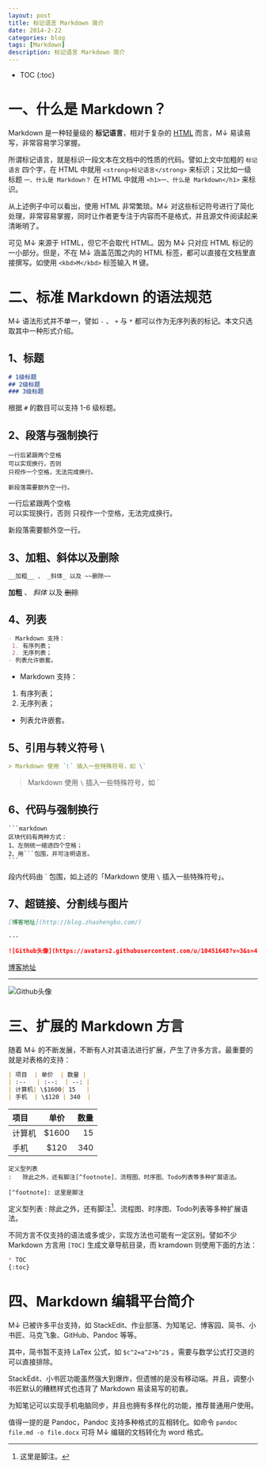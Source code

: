 ```yaml
---
layout: post
title: 标记语言 Markdown 简介
date: 2014-2-22
categories: blog
tags: [Markdown]
description: 标记语言 Markdown 简介
---
```


* TOC
{:toc}

# 一、什么是 Markdown？

Markdown 是一种轻量级的 __标记语言__，相对于复杂的 [HTML](http://www.w3school.com.cn/html/index.asp) 而言，M↓ 易读易写，非常容易学习掌握。

所谓标记语言，就是标识一段文本在文档中的性质的代码。譬如上文中加粗的 `标记语言` 四个字，在 HTML 中就用 `<strong>标记语言</strong>` 来标识；又比如一级标题 `一、什么是 Markdown？` 在 HTML 中就用 `<h1>一、什么是 Markdown</h1>` 来标识。

从上述例子中可以看出，使用 HTML 非常繁琐。M↓ 对这些标记符号进行了简化处理，非常容易掌握，同时让作者更专注于内容而不是格式，并且源文件阅读起来清晰明了。

可见 M↓ 来源于 HTML，但它不会取代 HTML。因为 M↓ 只对应 HTML 标记的一小部分。但是，不在 M↓ 涵盖范围之内的 HTML 标签，都可以直接在文档里直接撰写。如使用 `<kbd>M</kbd>` 标签输入 <kbd>M</kbd> 键。

# 二、标准 Markdown 的语法规范

M↓ 语法形式并不单一，譬如 `-` 、 `+` 与 `*` 都可以作为无序列表的标记。本文只选取其中一种形式介绍。

## 1、标题

```markdown
# 1级标题
## 2级标题
### 3级标题
```

根据 `#` 的数目可以支持 1-6 级标题。

## 2、段落与强制换行

```
一行后紧跟两个空格  
可以实现换行，否则
只视作一个空格，无法完成换行。

新段落需要额外空一行。
```

一行后紧跟两个空格  
可以实现换行，否则
只视作一个空格，无法完成换行。

新段落需要额外空一行。

## 3、加粗、斜体以及删除

```markdown
__加粗__ 、 _斜体_ 以及 ~~删除~~
```

__加粗__ 、 _斜体_ 以及 ~~删除~~

## 4、列表

```markdown
- Markdown 支持：
 1. 有序列表；
 2. 无序列表；
- 列表允许嵌套。
```

- Markdown 支持：
 1. 有序列表；
 2. 无序列表；
- 列表允许嵌套。

## 5、引用与转义符号 \\

```markdown
> Markdown 使用 `\` 插入一些特殊符号，如 \`
``` 

> Markdown 使用 `\` 插入一些特殊符号，如 \`

## 6、代码与强制换行

    ```markdown
    区块代码有两种方式：
    1、左侧统一缩进四个空格；
    2、用```包围，并可注明语言。
    ```
	
段内代码由 \` 包围，如上述的「Markdown 使用 `\` 插入一些特殊符号」。 

## 7、超链接、分割线与图片

```markdown
[博客地址](http://blog.zhaohengbo.com/)

---

![Github头像](https://avatars2.githubusercontent.com/u/10451648?v=3&s=460)
```

[博客地址](http://blog.zhaohengbo.com/)

---

![Github头像](https://avatars2.githubusercontent.com/u/10451648?v=3&s=460)

# 三、扩展的 Markdown 方言

随着 M↓ 的不断发展，不断有人对其语法进行扩展，产生了许多方言。最重要的就是对表格的支持：

```markdown
| 项目  | 单价  | 数量 |
| :--   | :--:  | --: |
| 计算机| \$1600| 15   |
| 手机  | \$120 | 340  |
```

| 项目  | 单价  | 数量 |
| :--   | :--:  | --: |
| 计算机| \$1600| 15   |
| 手机  | \$120 | 340  |

```
定义型列表
:   除此之外，还有脚注[^footnote]、流程图、时序图、Todo列表等多种扩展语法。

[^footnote]: 这里是脚注
```

定义型列表
:   除此之外，还有脚注[^footnote]、流程图、时序图、Todo列表等多种扩展语法。

[^footnote]: 这里是脚注。

不同方言不仅支持的语法或多或少，实现方法也可能有一定区别。譬如不少 Markdown 方言用 `[TOC]` 生成文章导航目录，而 kramdown 则使用下面的方法：

```md
* TOC
{:toc}
```

# 四、Markdown 编辑平台简介

M↓ 已被许多平台支持，如 StackEdit、作业部落、为知笔记、博客园、简书、小书匠、马克飞象、GitHub、Pandoc 等等。

其中，简书暂不支持 LaTex 公式，如 `$c^2=a^2+b^2$` 。需要与数学公式打交道的可以直接排除。

StackEdit、小书匠功能虽然强大到爆炸，但遗憾的是没有移动端。并且，调整小书匠默认的糟糕样式也违背了 Markdown 易读易写的初衷。

为知笔记可以实现手机电脑同步，并且也拥有多样化的功能，推荐普通用户使用。

值得一提的是 Pandoc，Pandoc 支持多种格式的互相转化。如命令 `pandoc file.md -o file.docx` 可将 M↓ 编辑的文档转化为 word 格式。
